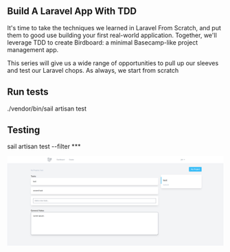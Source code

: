 ## Build A Laravel App With TDD

It's time to take the techniques we learned in Laravel From Scratch, and put them to good use building your first real-world application. Together, we'll leverage TDD to create Birdboard: a minimal Basecamp-like project management app.

This series will give us a wide range of opportunities to pull up our sleeves and test our Laravel chops. As always, we start from scratch

 ## Run tests
 ./vendor/bin/sail artisan test

## Testing
sail artisan test --filter ***

![Screenshot](laravel-tdd.png)

